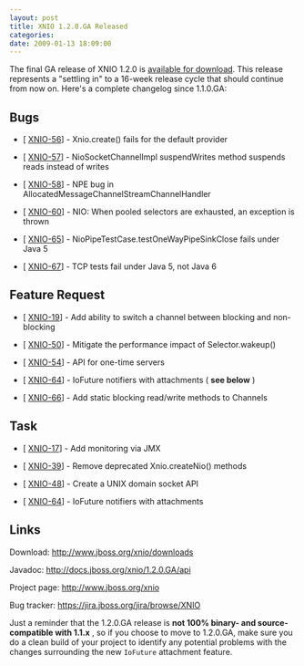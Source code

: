 ```yaml
---
layout: post
title: XNIO 1.2.0.GA Released
categories: 
date: 2009-01-13 18:09:00
---
```

 The final GA release of XNIO 1.2.0 is <a href="http://www.jboss.org/xnio/downloads">available for download</a>. This release represents a "settling in" to a 16\-week release cycle that should continue from now on. Here's a complete changelog since 1.1.0.GA:

##   Bugs

* \[ <a href="https://jira.jboss.org/jira/browse/XNIO-56">XNIO-56</a>\] \- Xnio.create() fails for the default provider

* \[ <a href="https://jira.jboss.org/jira/browse/XNIO-57">XNIO-57</a>\] \- NioSocketChannelImpl suspendWrites method suspends reads instead of writes

* \[ <a href="https://jira.jboss.org/jira/browse/XNIO-58">XNIO-58</a>\] \- NPE bug in AllocatedMessageChannelStreamChannelHandler

* \[ <a href="https://jira.jboss.org/jira/browse/XNIO-60">XNIO-60</a>\] \- NIO: When pooled selectors are exhausted, an exception is thrown

* \[ <a href="https://jira.jboss.org/jira/browse/XNIO-65">XNIO-65</a>\] \- NioPipeTestCase.testOneWayPipeSinkClose fails under Java 5

* \[ <a href="https://jira.jboss.org/jira/browse/XNIO-67">XNIO-67</a>\] \- TCP tests fail under Java 5, not Java 6

##   Feature Request

* \[ <a href="https://jira.jboss.org/jira/browse/XNIO-19">XNIO-19</a>\] \- Add ability to switch a channel between blocking and non\-blocking

* \[ <a href="https://jira.jboss.org/jira/browse/XNIO-50">XNIO-50</a>\] \- Mitigate the performance impact of Selector.wakeup()

* \[ <a href="https://jira.jboss.org/jira/browse/XNIO-54">XNIO-54</a>\] \- API for one\-time servers

* \[ <a href="https://jira.jboss.org/jira/browse/XNIO-64">XNIO-64</a>\] \- IoFuture notifiers with attachments ( **see below** )

* \[ <a href="https://jira.jboss.org/jira/browse/XNIO-66">XNIO-66</a>\] \- Add static blocking read/write methods to Channels

##   Task

* \[ <a href="https://jira.jboss.org/jira/browse/XNIO-17">XNIO-17</a>\] \- Add monitoring via JMX

* \[ <a href="https://jira.jboss.org/jira/browse/XNIO-39">XNIO-39</a>\] \- Remove deprecated Xnio.createNio() methods

* \[ <a href="https://jira.jboss.org/jira/browse/XNIO-48">XNIO-48</a>\] \- Create a UNIX domain socket API

* \[ <a href="https://jira.jboss.org/jira/browse/XNIO-64">XNIO-64</a>\] \- IoFuture notifiers with attachments

##   Links

Download: <a href="http://www.jboss.org/xnio/downloads">http://www.jboss.org/xnio/downloads</a>

Javadoc: <a href="http://docs.jboss.org/xnio/1.2.0.GA/api">http://docs.jboss.org/xnio/1.2.0.GA/api</a>

Project page: <a href="http://www.jboss.org/xnio">http://www.jboss.org/xnio</a>

Bug tracker: <a href="https://jira.jboss.org/jira/browse/XNIO">https://jira.jboss.org/jira/browse/XNIO</a>

Just a reminder that the 1.2.0.GA release is **not 100% binary\- and source\-compatible with 1.1.x** , so if you choose to move to 1.2.0.GA, make sure you do a clean build of your project to identify any potential problems with the changes surrounding the new `IoFuture` attachment feature.